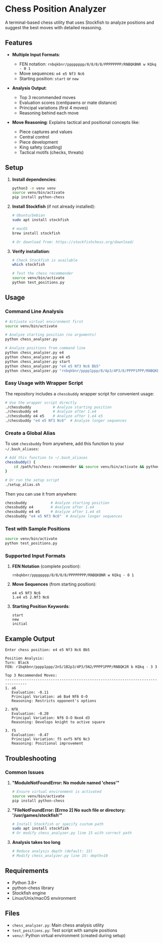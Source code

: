 # Chess Position Analyzer

A terminal-based chess utility that uses Stockfish to analyze positions and suggest the best moves with detailed reasoning.

## Features

- **Multiple Input Formats**: 
  - FEN notation: `rnbqkbnr/pppppppp/8/8/8/8/PPPPPPPP/RNBQKBNR w KQkq - 0 1`
  - Move sequences: `e4 e5 Nf3 Nc6`
  - Starting position: `start` or `new`

- **Analysis Output**:
  - Top 3 recommended moves
  - Evaluation scores (centipawns or mate distance)
  - Principal variations (first 4 moves)
  - Reasoning behind each move

- **Move Reasoning**: Explains tactical and positional concepts like:
  - Piece captures and values
  - Central control
  - Piece development
  - King safety (castling)
  - Tactical motifs (checks, threats)

## Setup

1. **Install dependencies**:
   ```bash
   python3 -m venv venv
   source venv/bin/activate
   pip install python-chess
   ```

2. **Install Stockfish** (if not already installed):
   ```bash
   # Ubuntu/Debian
   sudo apt install stockfish
   
   # macOS
   brew install stockfish
   
   # Or download from: https://stockfishchess.org/download/
   ```

3. **Verify installation**:
   ```bash
   # Check Stockfish is available
   which stockfish
   
   # Test the chess recommender
   source venv/bin/activate
   python test_positions.py
   ```

## Usage

### Command Line Analysis
```bash
# Activate virtual environment first
source venv/bin/activate

# Analyze starting position (no arguments)
python chess_analyzer.py

# Analyze positions from command line
python chess_analyzer.py e4
python chess_analyzer.py e4 e5
python chess_analyzer.py start
python chess_analyzer.py "e4 e5 Nf3 Nc6 Bb5"
python chess_analyzer.py "rnbqkbnr/pppp1ppp/8/4p3/4P3/8/PPPP1PPP/RNBQKBNR w KQkq - 0 2"
```

### Easy Usage with Wrapper Script
The repository includes a `chessbuddy` wrapper script for convenient usage:

```bash
# Use the wrapper script directly
./chessbuddy          # Analyze starting position
./chessbuddy e4       # Analyze after 1.e4
./chessbuddy e4 e5    # Analyze after 1.e4 e5
./chessbuddy "e4 e5 Nf3 Nc6"  # Analyze longer sequences
```

### Create a Global Alias
To use `chessbuddy` from anywhere, add this function to your `~/.bash_aliases`:

```bash
# Add this function to ~/.bash_aliases
chessbuddy() {
    cd /path/to/chess-recommender && source venv/bin/activate && python chess_analyzer.py "$@"
}

# Or run the setup script
./setup_alias.sh
```

Then you can use it from anywhere:
```bash
chessbuddy           # Analyze starting position
chessbuddy e4        # Analyze after 1.e4  
chessbuddy e4 e5     # Analyze after 1.e4 e5
chessbuddy "e4 e5 Nf3 Nc6"  # Analyze longer sequences
```

### Test with Sample Positions
```bash
source venv/bin/activate
python test_positions.py
```

### Supported Input Formats

1. **FEN Notation** (complete position):
   ```
   rnbqkbnr/pppppppp/8/8/8/8/PPPPPPPP/RNBQKBNR w KQkq - 0 1
   ```

2. **Move Sequences** (from starting position):
   ```
   e4 e5 Nf3 Nc6
   1.e4 e5 2.Nf3 Nc6
   ```

3. **Starting Position Keywords**:
   ```
   start
   new
   initial
   ```

## Example Output

```
Enter chess position: e4 e5 Nf3 Nc6 Bb5

Position Analysis:
Turn: Black
FEN: r1bqkbnr/pppp1ppp/2n5/1B2p3/4P3/5N2/PPPP1PPP/RNBQK2R b KQkq - 3 3

Top 3 Recommended Moves:
--------------------------------------------------------------------------------
1. a6
   Evaluation: -0.11
   Principal Variation: a6 Ba4 Nf6 O-O
   Reasoning: Restricts opponent's options

2. Nf6
   Evaluation: -0.20
   Principal Variation: Nf6 O-O Nxe4 d3
   Reasoning: Develops knight to active square

3. f5
   Evaluation: -0.47
   Principal Variation: f5 exf5 Nf6 Nc3
   Reasoning: Positional improvement
```

## Troubleshooting

### Common Issues

1. **"ModuleNotFoundError: No module named 'chess'"**
   ```bash
   # Ensure virtual environment is activated
   source venv/bin/activate
   pip install python-chess
   ```

2. **"FileNotFoundError: [Errno 2] No such file or directory: '/usr/games/stockfish'"**
   ```bash
   # Install Stockfish or specify custom path
   sudo apt install stockfish
   # Or modify chess_analyzer.py line 15 with correct path
   ```

3. **Analysis takes too long**
   ```bash
   # Reduce analysis depth (default: 15)
   # Modify chess_analyzer.py line 15: depth=10
   ```

## Requirements

- Python 3.8+
- python-chess library
- Stockfish engine
- Linux/Unix/macOS environment

## Files

- `chess_analyzer.py`: Main chess analysis utility
- `test_positions.py`: Test script with sample positions
- `venv/`: Python virtual environment (created during setup)

